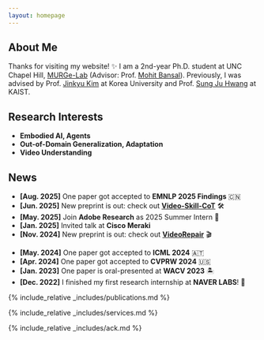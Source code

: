 ```yaml
---
layout: homepage
---
```

## About Me

Thanks for visiting my website! ✨
I am a 2nd-year Ph.D. student at UNC Chapel Hill, [MURGe-Lab](https://murgelab.cs.unc.edu/) (Advisor: Prof. [Mohit Bansal](https://www.cs.unc.edu/~mbansal/)).
Previously, I was advised by Prof. [Jinkyu Kim](https://visionai.korea.ac.kr/) at Korea University and Prof. [Sung Ju Hwang](http://www.sungjuhwang.com/) at KAIST.

## Research Interests

- <b>Embodied AI, Agents</b>
- <b>Out-of-Domain Generalization, Adaptation</b>
- <b>Video Understanding</b>

## News

- **[Aug. 2025]** One paper got accepted to <b>EMNLP 2025 Findings</b> 🇨🇳 
- **[Jun. 2025]** New preprint is out: check out <b>[Video-Skill-CoT](https://video-skill-cot.github.io/)</b> 🛠️
- **[May. 2025]** Join <b>Adobe Research</b> as 2025 Summer Intern 🎨
- **[Jan. 2025]** Invited talk at <b>Cisco Meraki</b>
- **[Nov. 2024]** New preprint is out: check out <b>[VideoRepair](https://video-repair.github.io/)</b> 🎬
<!-- - **[Aug. 2024]** Started PhD journey at the UNC Chapel Hill <b>MURGe-Lab</b> 🎓 -->
- **[May. 2024]** One paper got accepted to <b>ICML 2024</b> 🇦🇹
- **[Apr. 2024]** One paper got accepted to <b>CVPRW 2024</b> 🇺🇸
- **[Jan. 2023]** One paper is oral-presented at <b>WACV 2023</b> 🏝️
- **[Dec. 2022]** I finished my first research internship at <b>NAVER LABS</b>! 🚙

{% include_relative _includes/publications.md %}

{% include_relative _includes/services.md %}

{% include_relative _includes/ack.md %}
